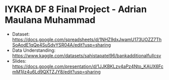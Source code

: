 # IYKRA DF 8 Final Project - Adrian Maulana Muhammad
- Dataset: https://docs.google.com/spreadsheets/d/1NHZ9dxJwamU173UOZZ7ThSoAodE1qQe4SuSdvYSR04A/edit?usp=sharing
- Data Understanding: https://www.kaggle.com/datasets/sahistapatel96/bankadditionalfullcsv
- Slides: https://docs.google.com/presentation/d/1JJKBKLzv4aPz4Nto_KAUX6FcmM1jlz4u6Ld9QXTZJY8/edit?usp=sharing
